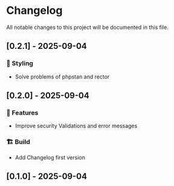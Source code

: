 # Changelog

All notable changes to this project will be documented in this file.

## [0.2.1] - 2025-09-04

### 🎨 Styling

- Solve problems of phpstan and rector

## [0.2.0] - 2025-09-04

### 🚀 Features

- Improve security Validations and error messages

### 🏗️ Build

- Add Changelog first version

## [0.1.0] - 2025-09-04

